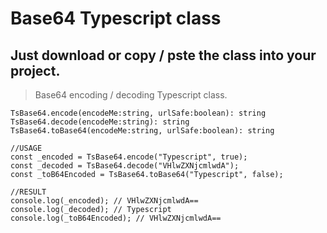 # Base64 Typescript class
## Just download or copy / pste the class into your project.

> Base64 encoding / decoding Typescript class. 

```
TsBase64.encode(encodeMe:string, urlSafe:boolean): string
TsBase64.decode(encodeMe:string): string
TsBase64.toBase64(encodeMe:string, urlSafe:boolean): string

//USAGE
const _encoded = TsBase64.encode("Typescript", true);
const _decoded = TsBase64.decode("VHlwZXNjcmlwdA");
const _toB64Encoded = TsBase64.toBase64("Typescript", false);

//RESULT
console.log(_encoded); // VHlwZXNjcmlwdA==
console.log(_decoded); // Typescript
console.log(_toB64Encoded); // VHlwZXNjcmlwdA==

